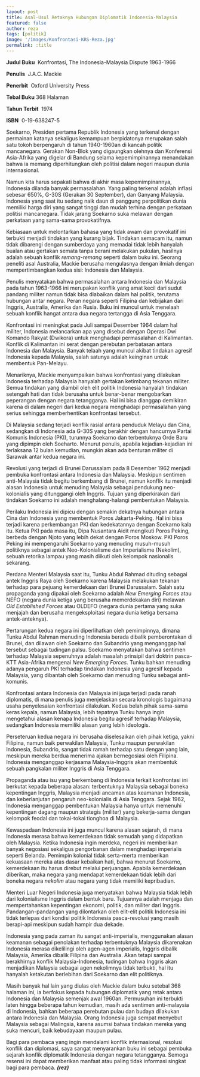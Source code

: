 ```yaml
---
layout: post
title: Asal-Usul Retaknya Hubungan Diplomatik Indonesia-Malaysia
featured: false
author: reza
tags: [politik]
image: '/images/Konfrontasi-KRS-Reza.jpg'
permalink: :title
---
```


**Judul Buku**  Konfrontasi, The Indonesia-Malaysia Dispute 1963-1966

**Penulis**  J.A.C. Mackie

**Penerbit**  Oxford University Press

**Tebal Buku** 368 Halaman

**Tahun Terbit**  1974

**ISBN**  0-19-638247-5

Soekarno, Presiden pertama Republik Indonesia yang terkenal dengan permainan katanya sekaligus kemampuan berpidatonya merupakan salah satu tokoh berpengaruh di tahun 1940-1960an di kancah politik mancanegara. Gerakan Non-Blok yang digaungkan olehnya dan Konferensi Asia-Afrika yang digelar di Bandung selama kepemimpinannya menandakan bahwa ia memang diperhitungkan oleh politisi dalam negeri maupun dunia internasional.

Namun kita harus sepakati bahwa di akhir masa kepemimpinannya, Indonesia dilanda banyak permasalahan. Yang paling terkenal adalah inflasi sebesar 650%, G-30S (Gerakan 30 September), dan Ganyang Malaysia. Indonesia yang saat itu sedang naik daun di panggung perpolitikan dunia memiliki harga diri yang sangat tinggi dan mudah terhina dengan perkataan politisi mancanegara. Tidak jarang Soekarno suka melawan dengan perkataan yang sama-sama provokatifnya.

Kebiasaan untuk melontarkan bahasa yang tidak awam dan provokatif ini terbukti menjadi tindakan yang kurang bijak. Tindakan semacam itu, namun tidak dibarengi dengan sumberdaya yang memadai tidak lebih hanyalah bualan atau gertakan semata tanpa berani melakukan pukulan, hasilnya adalah sebuah konflik _remang-remang_ seperti dalam buku ini. Seorang peneliti asal Australia, Mackie berusaha mengulasnya dengan ilmiah dengan mempertimbangkan kedua sisi: Indonesia dan Malaysia.

Penulis menyatakan bahwa permasalahan antara Indonesia dan Malaysia pada tahun 1963-1966 ini merupakan konflik yang amat kecil dari sudut pandang militer namun tidak bisa diabaikan dalam hal politik, terutama hubungan antar negara. Peran negara seperti Filipina dan kebijakan dari Inggris, Australia, Amerika dan Rusia. Buku ini muncul untuk menelaah sebuah konflik hangat antara dua negara tertangga di Asia Tenggara.

Konfrontasi ini meningkat pada Juli sampai Desember 1964 dalam hal militer, Indonesia melancarkan apa yang disebut dengan Operasi Dwi Komando Rakyat (Dwikora) untuk menghadapi permasalahan di Kalimantan. Konflik di Kalimantan ini serat dengan perebutan perbatasan antara Indonesia dan Malaysia. Banyak telaah yang muncul akibat tindakan agresif Indonesia kepada Malaysia, salah satunya adalah keinginan untuk membentuk Pan-Melayu.

Menariknya, Mackie menyampaikan bahwa konfrontasi yang dilakukan Indonesia terhadap Malaysia hanyalah gertakan ketimbang tekanan militer. Semua tindakan yang diambil oleh elit politik Indonesia hanyalah tindakan setengah hati dan tidak berusaha untuk benar-benar mengobarkan peperangan dengan negara tetangganya. Hal ini bisa dianggap demikiran karena di dalam negeri dari kedua negara menghadapi permasalahan yang serius sehingga memberhentikan konfrontasi tersebut.

Di Malaysia sedang terjadi konflik rasial antara penduduk Melayu dan Cina, sedangkan di Indonesia ada G-30S yang berakhir dengan hancurnya Partai Komunis Indonesia (PKI), turunnya Soekarno dan terbentuknya Orde Baru yang dipimpin oleh Soeharto. Menurut penulis, apabila kejadian-kejadian ini terlaksana 12 bulan kemudian, mungkin akan ada benturan militer di Sarawak antar kedua negara ini.

Revolusi yang terjadi di Brunei Darussalam pada 8 Desember 1962 menjadi pembuka konfrontasi antara Indonesia dan Malaysia. Meskipun sentimen anti-Malaysia tidak begitu berkembang di Brunei, namun konflik itu menjadi alasan Indonesia untuk menuding Malaysia sebagai pendukung neo-kolonialis yang ditunggangi oleh Inggris. Tujuan yang diperkirakan dari tindakan Soekarno ini adalah menghalang-halangi pembentukan Malaysia.

Perilaku Indonesia ini dipicu dengan semakin dekatnya hubungan antara Cina dan Indonesia yang membentuk Poros Jakarta-Peking. Hal ini bisa terjadi karena perkembangan PKI dan kedekatannya dengan Soekarno kala itu. Ketua PKI pada masa itu, Dipa Nusantara Aidit mengikuti Poros Peking, berbeda dengan Njoto yang lebih dekat dengan Poros Moskow. PKI Poros Peking ini mempengaruhi Soekarno yang menuding musuh-musuh politiknya sebagai antek Neo-Kolonialisme dan Imperialisme (Nekolim), sebuah retorika lampau yang masih diikuti oleh kelompok nasionalis sekarang.

Perdana Menteri Malaysia saat itu, Tunku Abdul Rahmad dituding sebagai antek Inggris Raya oleh Soekarno karena Malaysia melakukan tekanan terhadap para pejuang kemerdekaan dari Brunei Darussalam. Salah satu propaganda yang dipakai oleh Soekarno adalah _New Emerging Forces_ atau NEFO (negara dunia ketiga yang berusaha memerdekakan diri) melawan _Old Established Forces_ atau OLDEFO (negara dunia pertama yang suka menjajah dan berusaha mengeksploitasi negara dunia ketiga bersama antek-anteknya).

Pertarungan kedua negara ini diperlihatkan oleh pemimpinnya, dimana Tunku Abdul Rahman menuding Indonesia berada dibalik pemberontakan di Brunei, dan dilawan oleh Soekarno dan Subandrio yang menganggap hal tersebut sebagai tudingan palsu. Soekarno menyatakan bahwa sentimen terhadap Malaysia sepenuhnya adalah masalah prinsipil dari doktrin pasca-KTT Asia-Afrika mengenai _New Emerging Forces_. Tunku bahkan menuding adanya pengaruh PKI terhadap tindakan Indonesia yang agresif kepada Malaysia, yang dibantah oleh Soekarno dan menuding Tunku sebagai anti-komunis.

Konfrontasi antara Indonesia dan Malaysia ini juga terjadi pada ranah diplomatis, di mana penulis juga menjelaskan secara kronologis bagaimana usaha penyelesaian konfrontasi dilakukan. Kedua belah pihak sama-sama keras kepala, namun Malaysia, lebih tepatnya Tunku hanya ingin mengetahui alasan kenapa Indonesia begitu agresif terhadap Malaysia, sedangkan Indonesia memiliki alasan yang lebih ideologis.

Perseteruan kedua negara ini berusaha diselesaikan oleh pihak ketiga, yakni Filipina, namun baik perwakilan Malaysia, Tunku maupun perwakilan Indonesia, Subandrio, sangat tidak ramah terhadap satu dengan yang lain, meskipun mereka berdua menerima ajakan bernegosiasi oleh Filipina. Indonesia menganggap kerjasama Malaysia-Inggris akan membentuk sebuah pangkalan militer Inggris di Asia Tenggara.

Propaganda atau isu yang berkembang di Indonesia terkait konfrontasi ini berkutat kepada beberapa alasan: terbentuknya Malaysia sebagai boneka kepentingan Inggris, Malaysia menjadi ancaman atas keamanan Indonesia, dan keberlanjutan pengaruh neo-kolonialis di Asia Tenggara. Sejak 1962, Indonesia menganggap pembentukan Malaysia hanya untuk memenuhi kepentingan dagang maupun strategis (militer) yang bekerja-sama dengan kelompok feodal dan tokai-tokai tionghoa di Malaysia.

Kewaspadaan Indonesia ini juga muncul karena alasan sejarah, di mana Indonesia merasa bahwa kemerdekaan tidak semudah yang didapatkan oleh Malaysia. Ketika Indonesia ingin merdeka, negeri ini memberikan banyak negosiasi sekaligus pengorbanan dalam menghadapi imperialis seperti Belanda. Pemimpin kolonial tidak serta-merta memberikan kekuasaan mereka atas dasar kebaikan hati, bahwa menurut Soekarno, kemerdekaan itu harus direbut melalui perjuangan. Apabila kemerdekaan diberikan, maka negara yang mendapat kemerdekaan tidak lebih dari boneka negara _nekolim_ atau negara yang tidak memiliki kepribadian.

Menteri Luar Negeri Indonesia juga menyatakan bahwa Malaysia tidak lebih dari kolonialisme Inggris dalam bentuk baru. Tujuannya adalah menjaga dan mempertahankan kepentingan ekonomi, politik, dan militer dari Inggris. Pandangan-pandangan yang dilontarkan oleh elit-elit politik Indonesia ini tidak terlepas dari kondisi politik Indonesia pasca-revolusi yang masih berapi-api meskipun sudah hampir dua dekade.

Indonesia yang pada zaman itu sangat anti-imperialis, menggunakan alasan keamanan sebagai penolakan terhadap terbentuknya Malaysia dikarenakan Indonesia merasa dikelilingi oleh agen-agen imperialis, Inggris dibalik Malaysia, Amerika dibalik Filipina dan Australia. Akan tetapi sampai berakhirnya konflik Malaysia-Indonesia, tudingan bahwa Inggris akan menjadikan Malaysia sebagai agen nekolimnya tidak terbukti, hal itu hanyalah ketakutan berlebihan dari Soekarno dan elit politiknya.

Masih banyak hal lain yang diulas oleh Mackie dalam buku setebal 368 halaman ini, ia berfokus kepada hubungan diplomatik yang retak antara Indonesia dan Malaysia semenjak awal 1960an. Permusuhan ini terbukti laten hingga beberapa tahun kemudian, masih ada sentimen anti-malaysia di Indonesia, bahkan beberapa perebutan pulau dan budaya dilakukan antara Indonesia dan Malaysia. Orang Indonesia juga sempat menyebut Malaysia sebagai Malingsia, karena asumsi bahwa tindakan mereka yang suka mencuri, baik kebudayaan maupun pulau.

Bagi para pembaca yang ingin mendalami konflik internasional, resolusi konflik dan diplomasi, saya sangat menyarankan buku ini sebagai pembuka sejarah konflik diplomatik Indonesia dengan negara tetangganya. Semoga resensi ini dapat memberikan manfaat atau paling tidak informasi singkat bagi para pembaca. _**(rez)**_
